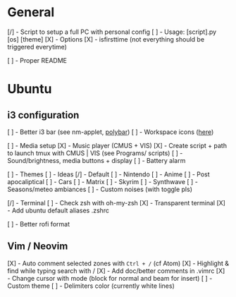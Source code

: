 # General

[/] - Script to setup a full PC with personal config
    [ ] - Usage: [script].py [os] [theme]
    [X] - Options
        [X] - isfirsttime (not everything should be triggered everytime)

[ ] - Proper README


# Ubuntu

## i3 configuration
[ ] - Better i3 bar (see nm-applet, [polybar](https://github.com/polybar/polybar))
    [ ] - Workspace icons ([here](https://fontawesome.com))

[ ] - Media setup
  [X] - Music player (CMUS + VIS)
    [X] - Create script + path to launch tmux with CMUS | VIS
          (see Programs/ scripts)
  [ ] - Sound/brightness, media buttons + display
  [ ] - Battery alarm

[ ] - Themes
  [ ] - Ideas
    [/] - Default
    [ ] - Nintendo
    [ ] - Anime
    [ ] - Post apocaliptical
    [ ] - Cars
    [ ] - Matrix
    [ ] - Skyrim
    [ ] - Synthwave
    [ ] - Seasons/meteo ambiances
  [ ] - Custom noises (with toggle pls)

[/] - Terminal
    [ ] - Check zsh with oh-my-zsh
    [X] - Transparent terminal
    [X] - Add ubuntu default aliases .zshrc

[ ] - Better rofi format

## Vim / Neovim
[X] - Auto comment selected zones with `Ctrl + /` (cf Atom)
[X] - Highlight & find while typing search with /
[X] - Add doc/better comments in .vimrc
[X] - Change cursor with mode (block for normal and beam for insert)
[ ] - Custom theme
    [ ] - Delimiters color (currently white lines)

